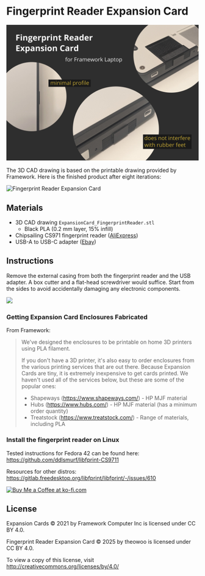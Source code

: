 # Fingerprint Reader Expansion Card

![Fingerprint Reader Expansion Card overview](static/header.png)

The 3D CAD drawing is based on the printable drawing provided by Framework. Here is the finished product after eight iterations:

![Fingerprint Reader Expansion Card](static/fingerprint_card.png)

## Materials

- 3D CAD drawing `ExpansionCard_FingerprintReader.stl`
  - Black PLA (0.2 mm layer, 15% infill)
- Chipsailing CS971 fingerprint reader ([AliExpress](https://aliexpress.com/item/1005008493041334.html))
- USB-A to USB-C adapter ([Ebay](https://www.ebay.com/itm/316027558716))

## Instructions

Remove the external casing from both the fingerprint reader and the USB adapter.
A box cutter and a flat-head screwdriver would suffice. Start from the sides to avoid accidentally damaging any electronic components.

![](static/casing_removed.png)

### Getting Expansion Card Enclosures Fabricated

From Framework:

> We've designed the enclosures to be printable on home 3D printers using PLA filament.
>
> If you don't have a 3D printer, it's also easy to order enclosures from the various
> printing services that are out there. Because Expansion Cards are tiny, it is 
> extremely inexpensive to get cards printed. We haven't used all of the services below,
> but these are some of the popular ones:
> - Shapeways (https://www.shapeways.com/) - HP MJF material
> - Hubs (https://www.hubs.com/) - HP MJF material (has a minimum order quantity)
> - Treatstock (https://www.treatstock.com/) - Range of materials, including PLA

### Install the fingerprint reader on Linux

Tested instructions for Fedora 42 can be found here: https://github.com/ddlsmurf/libfprint-CS9711

Resources for other distros: https://gitlab.freedesktop.org/libfprint/libfprint/-/issues/610

<a href='https://ko-fi.com/Y8Y21MUL41' target='_blank'><img height='36' style='border:0px;height:36px;' src='https://storage.ko-fi.com/cdn/kofi5.png?v=6' border='0' alt='Buy Me a Coffee at ko-fi.com' /></a>

## License

Expansion Cards © 2021 by Framework Computer Inc is licensed under CC BY 4.0.

Fingerprint Reader Expansion Card © 2025 by theowoo is licensed under CC BY 4.0.

To view a copy of this license, visit http://creativecommons.org/licenses/by/4.0/
